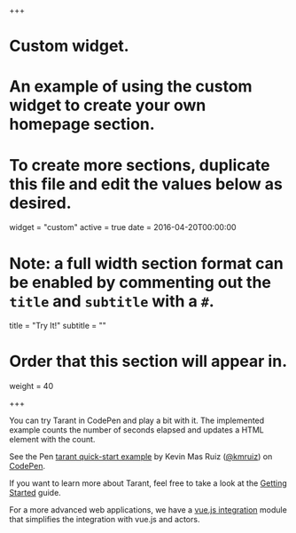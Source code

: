 +++
# Custom widget.
# An example of using the custom widget to create your own homepage section.
# To create more sections, duplicate this file and edit the values below as desired.
widget = "custom"
active = true
date = 2016-04-20T00:00:00

# Note: a full width section format can be enabled by commenting out the `title` and `subtitle` with a `#`.
title = "Try It!"
subtitle = ""

# Order that this section will appear in.
weight = 40

+++

You can try Tarant in CodePen and play a bit with it. The implemented example counts the number of seconds
elapsed and updates a HTML element with the count.

<p data-height="265" data-theme-id="0" data-slug-hash="xmLOqy" data-default-tab="js,result" data-user="kmruiz" data-pen-title="tarant quick-start example" class="codepen">See the Pen <a href="https://codepen.io/kmruiz/pen/xmLOqy/">tarant quick-start example</a> by Kevin Mas Ruiz (<a href="https://codepen.io/kmruiz">@kmruiz</a>) on <a href="https://codepen.io">CodePen</a>.</p>
<script async src="https://static.codepen.io/assets/embed/ei.js"></script>

If you want to learn more about Tarant, feel free to take a look at the [Getting Started](./tutorial/getting-started/) guide.

For a more advanced web applications, we have a [vue.js integration](https://github.com/tarantx/tarant-vue) module that
simplifies the integration with vue.js and actors.
